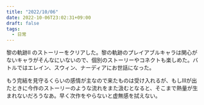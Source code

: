 ```yaml
---
title: "2022/10/06"
date: 2022-10-06T23:02:31+09:00
draft: false
tags:
  - 日常
---
```


黎の軌跡II のストーリーをクリアした。黎の軌跡のプレイアブルキャラは関心がないキャラがそんなにいないので、個別のストーリーやコネクトも楽しめた。バトルではエレイン、スウィン、ナーディアにお世話になった。

もう完結を見守るくらいの感情が主なので来たものは受け入れるが、もしIIIが出たときに今作のストーリーのような流れをまた汲むとなると、そこまで熱量が生まれないだろうなあ。早く次作をやらないと虚無感を拭えない。
